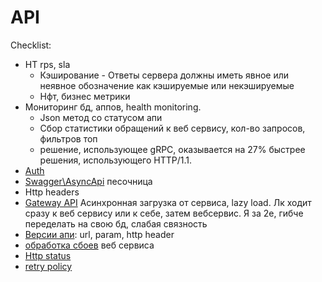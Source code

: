 # API

Checklist:

- НТ rps, sla
  - Кэширование - Ответы сервера должны иметь явное или неявное обозначение как кэшируемые или некэшируемые
  - Нфт, бизнес метрики
- Мониторинг бд, аппов, health monitoring.
  - Json метод со статусом апи
  - Сбор статистики обращений к веб сервису, кол-во запросов, фильтров топ
  - решение, использующее gRPC, оказывается на 27% быстрее решения, использующего HTTP/1.1.
- [Auth](../arch/ability/security.md)
- [Swagger\AsyncApi](../api/api.md) песочница
- Http headers
- [Gateway API](../arch/pattern/integration/pattern.integration.md)
Асинхронная загрузка от сервиса, lazy load. Лк ходит сразу к веб сервису или к себе, затем вебсервис. Я за 2е, гибче переделать на свою бд, слабая связность
- [Версии апи](../api/api.md): url, param, http header
- [обработка сбоев](../arch/pattern/system.design/fault.tolerance/pattern.failure.md) веб сервиса
- [Http status](../api/api-http-status.md)
- [retry policy](../arch/pattern/system.design/fault.tolerance/pattern.failure.md)